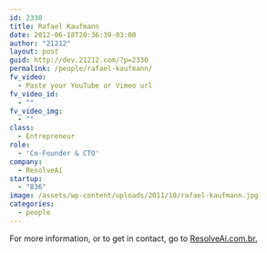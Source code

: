 ```yaml
---
id: 2330
title: Rafael Kaufmann
date: 2012-06-18T20:36:39-03:00
author: "21212"
layout: post
guid: http://dev.21212.com/?p=2330
permalink: /people/rafael-kaufmann/
fv_video:
  - Paste your YouTube or Vimeo url
fv_video_id:
  - ""
fv_video_img:
  - ""
class:
  - Entrepreneur
role:
  - 'Co-Founder & CTO'
company:
  - ResolveAí
startup:
  - "836"
image: /assets/wp-content/uploads/2011/10/rafael-kaufmann.jpg
categories:
  - people
---
```

For more information, or to get in contact, go to <a href="http://www.resolveai.com.br." target="_blank">ResolveAí.com.br.</a>